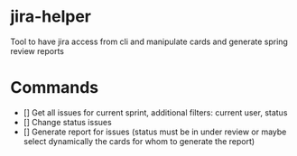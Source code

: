 # jira-helper
Tool to have jira access from cli and manipulate cards and generate spring review reports

# Commands
- [] Get all issues for current sprint, additional filters: current user, status
- [] Change status issues
- [] Generate report for issues (status must be in under review or maybe select dynamically the cards for whom to generate the report)
